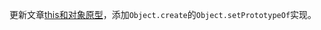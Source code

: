 更新文章[this和对象原型](https://zhenisbusy.space/blog/article/this和对象原型)，添加`Object.create`的`Object.setPrototypeOf`实现。